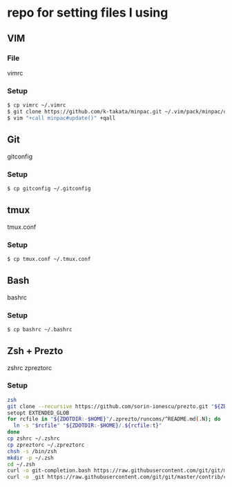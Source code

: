 # repo for setting files I using

## VIM
### File
vimrc
### Setup
```sh
$ cp vimrc ~/.vimrc
$ git clone https://github.com/k-takata/minpac.git ~/.vim/pack/minpac/opt/minpac
$ vim "+call minpac#update()" +qall
```

## Git
gitconfig
### Setup
```sh
$ cp gitconfig ~/.gitconfig
```

## tmux
tmux.conf
### Setup
```sh
$ cp tmux.conf ~/.tmux.conf
```

## Bash
bashrc
### Setup
```sh
$ cp bashrc ~/.bashrc
```

## Zsh + Prezto
zshrc
zpreztorc
### Setup
```sh
zsh
git clone --recursive https://github.com/sorin-ionescu/prezto.git "${ZDOTDIR:-$HOME}/.zprezto"
setopt EXTENDED_GLOB
for rcfile in "${ZDOTDIR:-$HOME}"/.zprezto/runcoms/^README.md(.N); do
  ln -s "$rcfile" "${ZDOTDIR:-$HOME}/.${rcfile:t}"
done
cp zshrc ~/.zshrc
cp zpreztorc ~/.zpreztorc
chsh -s /bin/zsh
mkdir -p ~/.zsh
cd ~/.zsh
curl -o git-completion.bash https://raw.githubusercontent.com/git/git/master/contrib/completion/git-completion.bash
curl -o _git https://raw.githubusercontent.com/git/git/master/contrib/completion/git-completion.zsh
```
